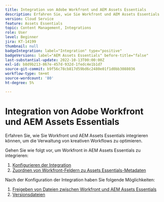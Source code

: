 ```yaml
---
title: Integration von Adobe Workfront und AEM Assets Essentials
description: Erfahren Sie, wie Sie Workfront und AEM Assets Essentials integrieren.
version: Cloud Service
feature: Assets Essentials
topic: Content Management, Integrations
role: User
level: Beginner
jira: KT-14199
thumbnail: null
badgeIntegration: label="Integration" type="positive"
badgeVersions: label="AEM Assets Essentials" before-title="false"
last-substantial-update: 2022-10-13T00:00:00Z
exl-id: b8d9b213-867e-457d-932d-1fedc4e1b1d7
source-git-commit: b9f56c78cb817d59bd6c2480e01f1d0bb3088036
workflow-type: tm+mt
source-wordcount: '80'
ht-degree: 5%

---
```


# Integration von Adobe Workfront und AEM Assets Essentials

Erfahren Sie, wie Sie Workfront und AEM Assets Essentials integrieren können, um die Verwaltung von kreativen Workflows zu optimieren.

Gehen Sie wie folgt vor, um Workfront in AEM Assets Essentials zu integrieren:

1. [Konfigurieren der Integration](./configure.md)
1. [Zuordnen von Workfront-Feldern zu Assets Essentials-Metadaten](./map-metadata.md)

Nach der Konfiguration der Integration haben Sie folgende Möglichkeiten:

1. [Freigeben von Dateien zwischen Workfront und AEM Assets Essentials](./link-send.md)
1. [Versionsdateien](./versions.md)
